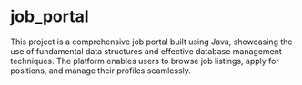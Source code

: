 # job_portal
 This project is a comprehensive job portal built using Java, showcasing the use of fundamental data structures and effective database management techniques. The platform enables users to browse job listings, apply for positions, and manage their profiles seamlessly.
